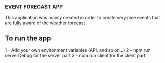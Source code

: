 ### EVENT FORECAST APP
This application was mainly created in order to create very nice events that are fully aware of the weather forecast

## To run the app
1 - Add your own environment variables (API, and so on...)
2 - npm run serverDebug for the server part
3 - npm run client for the client part
